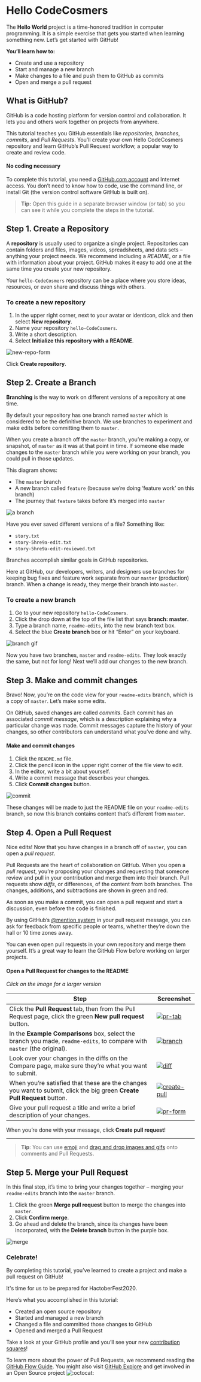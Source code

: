 # Hello CodeCosmers

The **Hello World** project is a time-honored tradition in computer programming. It is a simple exercise that gets you started when learning something new. Let’s get started with GitHub!

**You’ll learn how to:**

- Create and use a repository
- Start and manage a new branch
- Make changes to a file and push them to GitHub as commits
- Open and merge a pull request

## What is GitHub?

GitHub is a code hosting platform for version control and collaboration. It lets you and others work together on projects from anywhere.

This tutorial teaches you GitHub essentials like _repositories_, _branches_, _commits_, and _Pull Requests_. You’ll create your own Hello CodeCosmers repository and learn GitHub’s Pull Request workflow, a popular way to create and review code.

#### No coding necessary

To complete this tutorial, you need a [GitHub.com account](http://github.com) and Internet access. You don’t need to know how to code, use the command line, or install Git (the version control software GitHub is built on).

> **Tip:** Open this guide in a separate browser window (or tab) so you can see it while you complete the steps in the tutorial.

## Step 1\. Create a Repository

A **repository** is usually used to organize a single project. Repositories can contain folders and files, images, videos, spreadsheets, and data sets – anything your project needs. We recommend including a _README_, or a file with information about your project. GitHub makes it easy to add one at the same time you create your new repository.

Your `hello-CodeCosmers` repository can be a place where you store ideas, resources, or even share and discuss things with others.

### To create a new repository

1.  In the upper right corner, next to your avatar or identicon, click <span class="octicon octicon-plus"></span>and then select **New repository**.
2.  Name your repository `hello-CodeCosmers`.
3.  Write a short description.
4.  Select **Initialize this repository with a README**.

![new-repo-form](/images/create-new-repo.png)

Click **Create repository**.

## Step 2\. Create a Branch

**Branching** is the way to work on different versions of a repository at one time.

By default your repository has one branch named `master` which is considered to be the definitive branch. We use branches to experiment and make edits before committing them to `master`.

When you create a branch off the `master` branch, you’re making a copy, or snapshot, of `master` as it was at that point in time. If someone else made changes to the `master` branch while you were working on your branch, you could pull in those updates.

This diagram shows:

- The `master` branch
- A new branch called `feature` (because we’re doing ‘feature work’ on this branch)
- The journey that `feature` takes before it’s merged into `master`

![a branch](/images/branching.png)

Have you ever saved different versions of a file? Something like:

- `story.txt`
- `story-5hre9a-edit.txt`
- `story-5hre9a-edit-reviewed.txt`

Branches accomplish similar goals in GitHub repositories.

Here at GitHub, our developers, writers, and designers use branches for keeping bug fixes and feature work separate from our `master` (production) branch. When a change is ready, they merge their branch into `master`.

### To create a new branch

1.  Go to your new repository `hello-CodeCosmers`.
2.  Click the drop down at the top of the file list that says **branch: master**.
3.  Type a branch name, `readme-edits`, into the new branch text box.
4.  Select the blue **Create branch** box or hit “Enter” on your keyboard.

![branch gif](/images/readme-edits.gif)

Now you have two branches, `master` and `readme-edits`. They look exactly the same, but not for long! Next we’ll add our changes to the new branch.

## Step 3\. Make and commit changes

Bravo! Now, you’re on the code view for your `readme-edits` branch, which is a copy of `master`. Let’s make some edits.

On GitHub, saved changes are called _commits_. Each commit has an associated _commit message_, which is a description explaining why a particular change was made. Commit messages capture the history of your changes, so other contributors can understand what you’ve done and why.

#### Make and commit changes

1.  Click the `README.md` file.
2.  Click the <span class="octicon octicon-pencil"></span>pencil icon in the upper right corner of the file view to edit.
3.  In the editor, write a bit about yourself.
4.  Write a commit message that describes your changes.
5.  Click **Commit changes** button.

![commit](/images/commit.png)

These changes will be made to just the README file on your `readme-edits` branch, so now this branch contains content that’s different from `master`.

## Step 4\. Open a Pull Request

Nice edits! Now that you have changes in a branch off of `master`, you can open a _pull request_.

Pull Requests are the heart of collaboration on GitHub. When you open a _pull request_, you’re proposing your changes and requesting that someone review and pull in your contribution and merge them into their branch. Pull requests show _diffs_, or differences, of the content from both branches. The changes, additions, and subtractions are shown in green and red.

As soon as you make a commit, you can open a pull request and start a discussion, even before the code is finished.

By using GitHub’s [@mention system](https://help.github.com/articles/about-writing-and-formatting-on-github/#text-formatting-toolbar) in your pull request message, you can ask for feedback from specific people or teams, whether they’re down the hall or 10 time zones away.

You can even open pull requests in your own repository and merge them yourself. It’s a great way to learn the GitHub Flow before working on larger projects.

#### Open a Pull Request for changes to the README

_Click on the image for a larger version_

| Step                                                                                                                     | Screenshot                                             |
| ------------------------------------------------------------------------------------------------------------------------ | ------------------------------------------------------ |
| Click the **Pull Request** tab, then from the Pull Request page, click the green **New pull request** button.            | [![pr-tab](/images/pr-tab.gif)](pr-tab.gif)            |
| In the **Example Comparisons** box, select the branch you made, `readme-edits`, to compare with `master` (the original). | [![branch](/images/pick-branch.png)](pick-branch.png)  |
| Look over your changes in the diffs on the Compare page, make sure they’re what you want to submit.                      | [![diff](/images/diff.png)](diff.png)                  |
| When you’re satisfied that these are the changes you want to submit, click the big green **Create Pull Request** button. | [![create-pull](/images/create-pr.png)](create-pr.png) |
| Give your pull request a title and write a brief description of your changes.                                            | [![pr-form](/images/pr-form.png)](pr-form.png)         |

When you’re done with your message, click **Create pull request**!

---

> **Tip**: You can use [emoji](https://help.github.com/articles/basic-writing-and-formatting-syntax/#using-emoji) and [drag and drop images and gifs](https://help.github.com/articles/file-attachments-on-issues-and-pull-requests/) onto comments and Pull Requests.

## Step 5\. Merge your Pull Request

In this final step, it’s time to bring your changes together – merging your `readme-edits` branch into the `master` branch.

1.  Click the green **Merge pull request** button to merge the changes into `master`.
2.  Click **Confirm merge**.
3.  Go ahead and delete the branch, since its changes have been incorporated, with the **Delete branch** button in the purple box.

![merge](/images/delete-button.png)

### Celebrate!

By completing this tutorial, you’ve learned to create a project and make a pull request on GitHub!

It's time for us to be prepared for HactoberFest2020.

Here’s what you accomplished in this tutorial:

- Created an open source repository
- Started and managed a new branch
- Changed a file and committed those changes to GitHub
- Opened and merged a Pull Request

Take a look at your GitHub profile and you’ll see your new [contribution squares](https://help.github.com/articles/viewing-contributions)!

To learn more about the power of Pull Requests, we recommend reading the [GitHub Flow Guide](http://guides.github.com/overviews/flow/). You might also visit [GitHub Explore](http://github.com/explore) and get involved in an Open Source project ![:octocat:](https://assets-cdn.github.com/images/icons/emoji/octocat.png ":octocat:")
